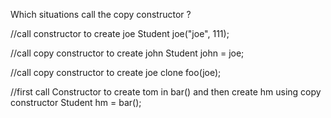 Which situations call the copy constructor ?

//call constructor to create joe
Student joe("joe", 111);

//call copy constructor to create john
Student john = joe;

//call copy constructor to create joe clone
foo(joe);

//first call Constructor to create tom in bar() and then create hm using copy constructor
Student hm = bar();
